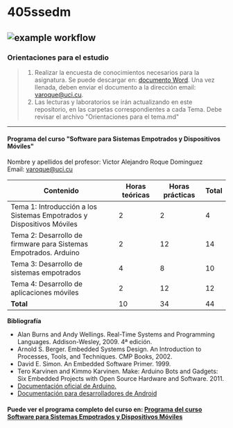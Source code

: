 # 405ssedm
![example workflow](https://github.com/github/docs/actions/workflows/main.yml/badge.svg)
---
### Orientaciones para el estudio

> 1. Realizar la encuesta de conocimientos necesarios para la asignatura. Se puede descargar en: [documento Word](Encuesta_sobre_Sistemas_empotrados_y_dispositivos_móviles.docx). Una vez llenada, deben enviar el documento a la dirección email: varoque@uci.cu.
> 1. Las lecturas y laboratorios se irán actualizando en este repositorio, en las carpetas correspondientes a cada Tema. Debe revisar el archivo "Orientaciones para el tema.md"

---

#### Programa del curso "Software para Sistemas Empotrados y Dispositivos Móviles"

Nombre y apellidos del profesor: Victor Alejandro Roque Dominguez  
Email: <varoque@uci.cu>

| **Contenido**                                                | **Horas teóricas** | **Horas prácticas** | **Total** |
| ------------------------------------------------------------ | ------------------ | ------------------- | --------- |
| Tema 1: Introducción a los Sistemas Empotrados y Dispositivos Móviles | 2                  | 2                   | 4         |
| Tema 2: Desarrollo de firmware para Sistemas Empotrados. Arduino | 2                  | 12                  | 14        |
| Tema 3: Desarrollo de sistemas empotrados                    | 4                  | 8                   | 10        |
| Tema 4: Desarrollo de aplicaciones móviles                   | 2                  | 12                  | 12        |
| **Total**                                                    | 10                 | 34                  | 44        |

**Bibliografía**

- Alan Burns and Andy Wellings. Real-Time Systems and Programming Languages. Addison-Wesley, 2009. 4ª edición.
- Arnold S. Berger. Embedded Systems Design. An Introduction to Processes, Tools, and Techniques. CMP Books, 2002.
- David E. Simon. An Embedded Software Primer. 1999.
- Tero Karvinen and Kimmo Karvinen. Make: Arduino Bots and Gadgets: Six Embedded Projects with Open Source Hardware and Software. 2011.
- [Documentación oficial de Arduino.](https://docs.arduino.cc/)
- [Documentación para desarrolladores de Android](https://developer.android.com/)

#### Puede ver el programa completo del curso en: [Programa del  curso Software para Sistemas Empotrados y Dispositivos Móviles](Programa_del_curso_Software_para_Sistemas_Empotrados_y_Dispositivos_Móviles.md)

